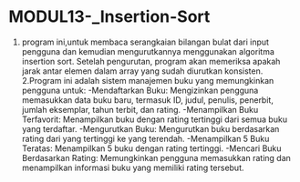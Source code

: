 # MODUL13-_Insertion-Sort
1. program ini,untuk membaca serangkaian bilangan bulat dari input pengguna dan kemudian mengurutkannya menggunakan algoritma insertion sort. Setelah pengurutan, program akan memeriksa apakah jarak antar elemen dalam array yang sudah diurutkan konsisten.
2.Program ini adalah sistem manajemen buku yang memungkinkan pengguna untuk: -Mendaftarkan Buku: Mengizinkan pengguna memasukkan data buku baru, termasuk ID, judul, penulis, penerbit, jumlah eksemplar, tahun terbit, dan rating. -Menampilkan Buku Terfavorit: Menampilkan buku dengan rating tertinggi dari semua buku yang terdaftar. -Mengurutkan Buku: Mengurutkan buku berdasarkan rating dari yang tertinggi ke yang terendah. -Menampilkan 5 Buku Teratas: Menampilkan 5 buku dengan rating tertinggi. -Mencari Buku Berdasarkan Rating: Memungkinkan pengguna memasukkan rating dan menampilkan informasi buku yang memiliki rating tersebut.
